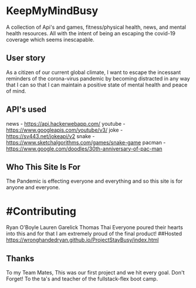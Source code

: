 # KeepMyMindBusy
A collection of Api's and games, fitness/physical health, news, and mental health resources. 
All with the intent of being an escaping the covid-19 coverage which seems inescapable.

## User story
As a citizen of our current global climate,
I want to escape the incessant reminders of the corona-virus pandemic by becoming distracted in any way that I can
so that I can maintain a positive state of mental health and peace of mind.

## API's used
news - https://api.hackerwebapp.com/
youtube - https://www.googleapis.com/youtube/v3/
joke - https://sv443.net/jokeapi/v2
snake - https://www.sketchalgorithms.com/games/snake-game
pacman - https://www.google.com/doodles/30th-anniversary-of-pac-man

## Who This Site Is For
 The Pandemic is effecting everyone and everything and so this site is for anyone and everyone.

# #Contributing
Ryan O'Boyle 
Lauren Garelick
Thomas Thai
Everyone poured their hearts into this and for that I am extremely proud of the final product!
##Hosted
https://wronghandedryan.github.io/ProjectStayBusy/index.html
## Thanks
To my Team Mates, This was our first project and we hit every goal. Don't Forget!
To the ta's and teacher of the fullstack-flex boot camp.
